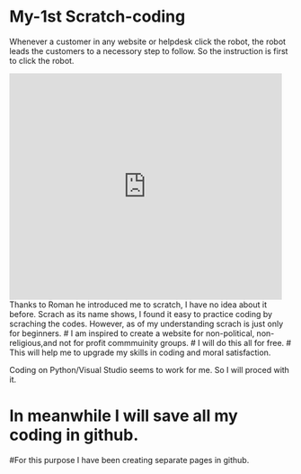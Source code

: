 # My-1st Scratch-coding

Whenever a customer in any website or helpdesk click the robot, the robot leads the customers to a necessory step to follow.
So the instruction is first to click the robot.
<iframe src="https://scratch.mit.edu/projects/717577089/embed" allowtransparency="true" width="485" height="402" frameborder="0" scrolling="no" allowfullscreen></iframe>
Thanks to Roman he introduced me to scratch, I have no idea about it before. Scrach as its name shows, I found it easy to practice coding by scraching the codes. However, as of my understanding scrach is just only for beginners.
# I am inspired to create a website for non-political, non-religious,and not for profit commmuinity groups.
# I will do this all for free.
# This will help me to upgrade my skills in coding and moral satisfaction.

Coding on Python/Visual Studio seems to work for me. So I will proced with it.
# In meanwhile I will save all my coding in github.
#For this purpose I have been creating separate pages in github.
